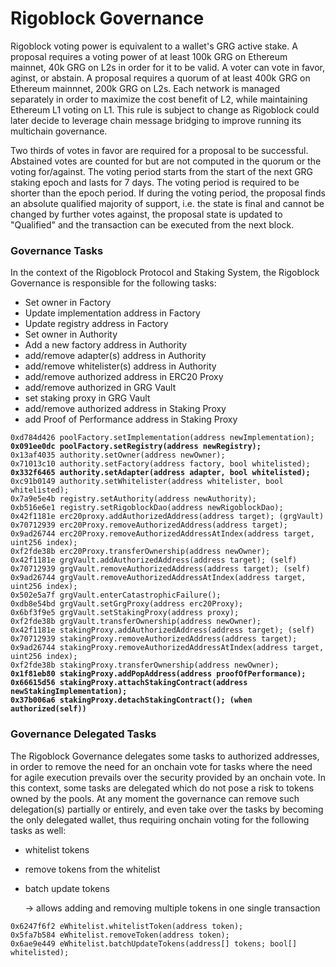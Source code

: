 # Rigoblock Governance

Rigoblock voting power is equivalent to a wallet's GRG active stake. A proposal requires a voting power of at least 100k GRG on Ethereum mainnet, 40k GRG on L2s in order for it to be valid. A voter can vote in favor, aginst, or abstain. A proposal requires a quorum of at least 400k GRG on Ethereum mainnnet, 200k GRG on L2s. Each network is managed separately in order to maximize the cost benefit of L2, while maintaining Ethereum L1 voting on L1. This rule is subject to change as Rigoblock could later decide to leverage chain message bridging to improve running its multichain governance.

Two thirds of votes in favor are required for a proposal to be successful. Abstained votes are counted for but are not computed in the quorum or the voting for/against. The voting period starts from the start of the next GRG staking epoch and lasts for 7 days. The voting period is required to be shorter than the epoch period. If during the voting period, the proposal finds an absolute qualified majority of support, i.e. the state is final and cannot be changed by further votes against, the proposal state is updated to "Qualified" and the transaction can be executed from the next block.

### Governance Tasks

In the context of the Rigoblock Protocol and Staking System, the Rigoblock Governance is responsible for the following tasks:

* Set owner in Factory
* Update implementation address in Factory
* Update registry address in Factory
* Set owner in Authority
* Add a new factory address in Authority
* add/remove adapter(s) address in Authority
* add/remove whitelister(s) address in Authority
* add/remove authorized address in ERC20 Proxy
* add/remove authorized in GRG Vault
* set staking proxy in GRG Vault
* add/remove authorized address in Staking Proxy
* add Proof of Performance address in Staking Proxy

<pre><code>0xd784d426 poolFactory.setImplementation(address newImplementation);
<strong>0x091ee0dc poolFactory.setRegistry(address newRegistry);
</strong>0x13af4035 authority.setOwner(address newOwner);
0x71013c10 authority.setFactory(address factory, bool whitelisted);
<strong>0x332f6465 authority.setAdapter(address adapter, bool whitelisted);
</strong>0xc91b0149 authority.setWhitelister(address whitelister, bool whitelisted);
0x7a9e5e4b registry.setAuthority(address newAuthority);
0xb516e6e1 registry.setRigoblockDao(address newRigoblockDao);
0x42f1181e erc20proxy.addAuthorizedAddress(address target); (grgVault)
0x70712939 erc20Proxy.removeAuthorizedAddress(address target);
0x9ad26744 erc20Proxy.removeAuthorizedAddressAtIndex(address target, uint256 index);
0xf2fde38b erc20Proxy.transferOwnership(address newOwner);
0x42f1181e grgVault.addAuthorizedAddress(address target); (self)
0x70712939 grgVault.removeAuthorizedAddress(address target); (self)
0x9ad26744 grgVault.removeAuthorizedAddressAtIndex(address target, uint256 index);
0x502e5a7f grgVault.enterCatastrophicFailure();
0xdb8e54bd grgVault.setGrgProxy(address erc20Proxy);
0x6bf3f9e5 grgVault.setStakingProxy(address proxy);
0xf2fde38b grgVault.transferOwnership(address newOwner);
0x42f1181e stakingProxy.addAuthorizedAddress(address target); (self)
0x70712939 stakingProxy.removeAuthorizedAddress(address target);
0x9ad26744 stakingProxy.removeAuthorizedAddressAtIndex(address target, uint256 index);
0xf2fde38b stakingProxy.transferOwnership(address newOwner);
<strong>0x1f81eb80 stakingProxy.addPopAddress(address proofOfPerformance);
</strong><strong>0x66615d56 stakingProxy.attachStakingContract(address newStakingImplementation);
</strong><strong>0x37b006a6 stakingProxy.detachStakingContract(); (when authorized(self))
</strong></code></pre>

### Governance Delegated Tasks

The Rigoblock Governance delegates some tasks to authorized addresses, in order to remove the need for an onchain vote for tasks where the need for agile execution prevails over the security provided by an onchain vote. In this context, some tasks are delegated which do not pose a risk to tokens owned by the pools. At any moment the governance can remove such delegation(s) partially or entirely, and even take over the tasks by becoming the only delegated wallet, thus requiring onchain voting for the following tasks as well:

* whitelist tokens
* remove tokens from the whitelist
*   batch update tokens

    \-> allows adding and removing multiple tokens in one single transaction

```
0x6247f6f2 eWhitelist.whitelistToken(address token);
0x5fa7b584 eWhitelist.removeToken(address token);
0x6ae9e449 eWhitelist.batchUpdateTokens(address[] tokens; bool[] whitelisted);
```
